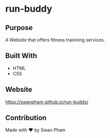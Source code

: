 # run-buddy

## Purpose
A Website that offers fitness trainning services.

## Built With
* HTML
* CSS

## Website
https://swanpham.github.io/run-buddy/

## Contribution
Made with ❤️ by Swan Pham
